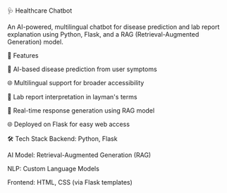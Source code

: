 🩺 Healthcare Chatbot

An AI-powered, multilingual chatbot for disease prediction and lab report explanation using Python, Flask, and a RAG (Retrieval-Augmented Generation) model.

🚀 Features

🤖 AI-based disease prediction from user symptoms

🌐 Multilingual support for broader accessibility

📄 Lab report interpretation in layman's terms

🔄 Real-time response generation using RAG model

🌐 Deployed on Flask for easy web access


🛠️ Tech Stack
Backend: Python, Flask

AI Model: Retrieval-Augmented Generation (RAG)

NLP: Custom Language Models

Frontend: HTML, CSS (via Flask templates)

